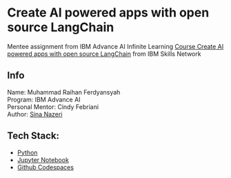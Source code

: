 # Create AI powered apps with open source LangChain
Mentee assignment from IBM Advance AI Infinite Learning
[Course Create AI powered apps with open source LangChain](https://apps.course-dev.skills.network/learning/course/course-v1:IND+GPXX06NCEN+v1/home) from IBM Skills Network

## Info
Name: Muhammad Raihan Ferdyansyah\
Program: IBM Advance AI\
Personal Mentor: Cindy Febriani\
Author: [Sina Nazeri](https://www.linkedin.com/in/sina-nazeri/)

## Tech Stack: 
- [Python](https://www.python.org/)
- [Jupyter Notebook](https://jupyter.org/)
- [Github Codespaces](https://github.com/features/codespaces)
